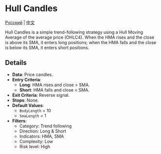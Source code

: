 # Hull Candles
[Русский](README_ru.md) | [中文](README_cn.md)

Hull Candles is a simple trend-following strategy using a Hull Moving Average of the average price (OHLC4). When the HMA rises and the close is above its SMA, it enters long positions; when the HMA falls and the close is below its SMA, it enters short positions.

## Details
- **Data**: Price candles.
- **Entry Criteria**:
  - **Long**: HMA rises and close > SMA.
  - **Short**: HMA falls and close < SMA.
- **Exit Criteria**: Reverse signal.
- **Stops**: None.
- **Default Values**:
  - `BodyLength` = 10
  - `SmaLength` = 1
- **Filters**:
  - Category: Trend following
  - Direction: Long & Short
  - Indicators: HMA, SMA
  - Complexity: Low
  - Risk level: High
